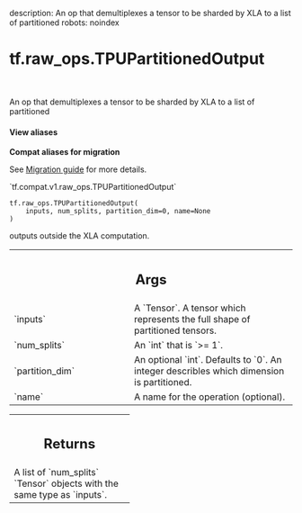 description: An op that demultiplexes a tensor to be sharded by XLA to a list of partitioned
robots: noindex

# tf.raw_ops.TPUPartitionedOutput

<!-- Insert buttons and diff -->

<table class="tfo-notebook-buttons tfo-api nocontent" align="left">

</table>



An op that demultiplexes a tensor to be sharded by XLA to a list of partitioned


<section class="expandable">
  <h4 class="showalways">View aliases</h4>
  <p>
<b>Compat aliases for migration</b>
<p>See
<a href="https://www.tensorflow.org/guide/migrate">Migration guide</a> for
more details.</p>
<p>`tf.compat.v1.raw_ops.TPUPartitionedOutput`</p>
</p>
</section>

<pre class="devsite-click-to-copy prettyprint lang-py tfo-signature-link">
<code>tf.raw_ops.TPUPartitionedOutput(
    inputs, num_splits, partition_dim=0, name=None
)
</code></pre>



<!-- Placeholder for "Used in" -->


outputs outside the XLA computation.

<!-- Tabular view -->
 <table class="responsive fixed orange">
<colgroup><col width="214px"><col></colgroup>
<tr><th colspan="2"><h2 class="add-link">Args</h2></th></tr>

<tr>
<td>
`inputs`<a id="inputs"></a>
</td>
<td>
A `Tensor`.
A tensor which represents the full shape of partitioned tensors.
</td>
</tr><tr>
<td>
`num_splits`<a id="num_splits"></a>
</td>
<td>
An `int` that is `>= 1`.
</td>
</tr><tr>
<td>
`partition_dim`<a id="partition_dim"></a>
</td>
<td>
An optional `int`. Defaults to `0`.
An integer describles which dimension is partitioned.
</td>
</tr><tr>
<td>
`name`<a id="name"></a>
</td>
<td>
A name for the operation (optional).
</td>
</tr>
</table>



<!-- Tabular view -->
 <table class="responsive fixed orange">
<colgroup><col width="214px"><col></colgroup>
<tr><th colspan="2"><h2 class="add-link">Returns</h2></th></tr>
<tr class="alt">
<td colspan="2">
A list of `num_splits` `Tensor` objects with the same type as `inputs`.
</td>
</tr>

</table>

